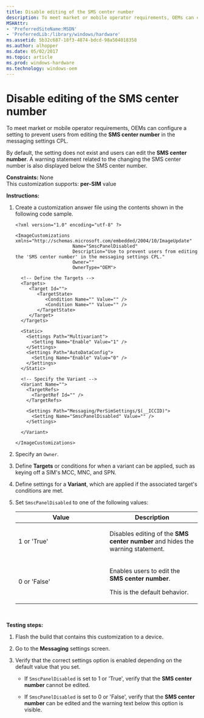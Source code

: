 ```yaml
---
title: Disable editing of the SMS center number
description: To meet market or mobile operator requirements, OEMs can configure a setting to prevent users from editing the SMS center number in the messaging settings CPL.
MSHAttr:
- 'PreferredSiteName:MSDN'
- 'PreferredLib:/library/windows/hardware'
ms.assetid: 5b32c687-18f3-4874-bdcd-98a504018358
ms.author: alhopper
ms.date: 05/02/2017
ms.topic: article
ms.prod: windows-hardware
ms.technology: windows-oem
---
```


# Disable editing of the SMS center number


To meet market or mobile operator requirements, OEMs can configure a setting to prevent users from editing the **SMS center number** in the messaging settings CPL.

By default, the setting does not exist and users can edit the **SMS center number**. A warning statement related to the changing the SMS center number is also displayed below the SMS center number.

<a href="" id="constraints---none"></a>**Constraints:** None  
This customization supports: **per-SIM** value

<a href="" id="instructions-"></a>**Instructions:**  
1.  Create a customization answer file using the contents shown in the following code sample.

    ```
    <?xml version="1.0" encoding="utf-8" ?>  

    <ImageCustomizations xmlns="http://schemas.microsoft.com/embedded/2004/10/ImageUpdate"  
                         Name="SmscPanelDisabled"  
                         Description="Use to prevent users from editing the 'SMS center number' in the messaging settings CPL."  
                         Owner=""  
                         OwnerType="OEM"> 
      
      <!-- Define the Targets --> 
      <Targets>
         <Target Id="">
            <TargetState>
               <Condition Name="" Value="" />
               <Condition Name="" Value="" />
            </TargetState>
         </Target>
      </Targets>
      
      <Static>
        <Settings Path="Multivariant">
          <Setting Name="Enable" Value="1" />
        </Settings>
        <Settings Path="AutoDataConfig">
          <Setting Name="Enable" Value="0" />
        </Settings>
      </Static>

      <!-- Specify the Variant -->
      <Variant Name=""> 
        <TargetRefs>
          <TargetRef Id="" /> 
        </TargetRefs>

        <Settings Path="Messaging/PerSimSettings/$(__ICCID)">  
          <Setting Name="SmscPanelDisabled" Value="" />    
        </Settings>  

      </Variant>

    </ImageCustomizations>
    ```

2.  Specify an `Owner`.

3.  Define **Targets** or conditions for when a variant can be applied, such as keying off a SIM's MCC, MNC, and SPN.

4.  Define settings for a **Variant**, which are applied if the associated target's conditions are met.

5.  Set `SmscPanelDisabled` to one of the following values:

    <table>
    <colgroup>
    <col width="50%" />
    <col width="50%" />
    </colgroup>
    <thead>
    <tr class="header">
    <th>Value</th>
    <th>Description</th>
    </tr>
    </thead>
    <tbody>
    <tr class="odd">
    <td><p>1 or 'True'</p></td>
    <td><p>Disables editing of the <strong>SMS center number</strong> and hides the warning statement.</p></td>
    </tr>
    <tr class="even">
    <td><p>0 or 'False'</p></td>
    <td><p>Enables users to edit the <strong>SMS center number</strong>.</p>
    <p>This is the default behavior.</p></td>
    </tr>
    </tbody>
    </table>

     

<a href="" id="testing-steps-"></a>**Testing steps:**  
1.  Flash the build that contains this customization to a device.

2.  Go to the **Messaging** settings screen.

3.  Verify that the correct settings option is enabled depending on the default value that you set.

    -   If `SmscPanelDisabled` is set to 1 or 'True', verify that the **SMS center number** cannot be edited.

    -   If `SmscPanelDisabled` is set to 0 or 'False', verify that the **SMS center number** can be edited and the warning text below this option is visible.

 

 






